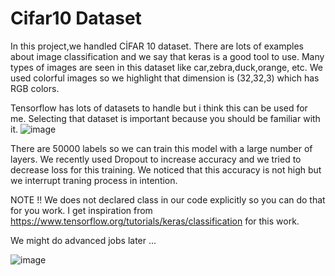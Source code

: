 # Cifar10 Dataset

In this project,we handled CİFAR 10 dataset.
There are lots of examples about image classification and we say that keras is a good tool to use.
Many types of images are seen in this dataset like car,zebra,duck,orange, etc.
We used colorful images so we highlight that dimension is (32,32,3) which has RGB colors.

Tensorflow has lots of datasets to handle but i think this can be used for me.
Selecting that dataset is important because you should be familiar with it.
![image](https://user-images.githubusercontent.com/38746955/134434784-78a221d0-feca-4518-8dcb-9267267136c2.png)

There are 50000 labels so we can train this model with a large number of layers.
We recently used Dropout to increase accuracy and we tried to decrease loss for this training.
We noticed that this accuracy is not high but we interrupt traning process in intention.

NOTE !! 
We does not declared class in our code explicitly so you can do that for you work.
I get inspiration from https://www.tensorflow.org/tutorials/keras/classification for this work.

We might do advanced jobs later ... 

![image](https://user-images.githubusercontent.com/38746955/134435022-81bf99f4-2366-4f84-a224-a41dab4818af.png)
